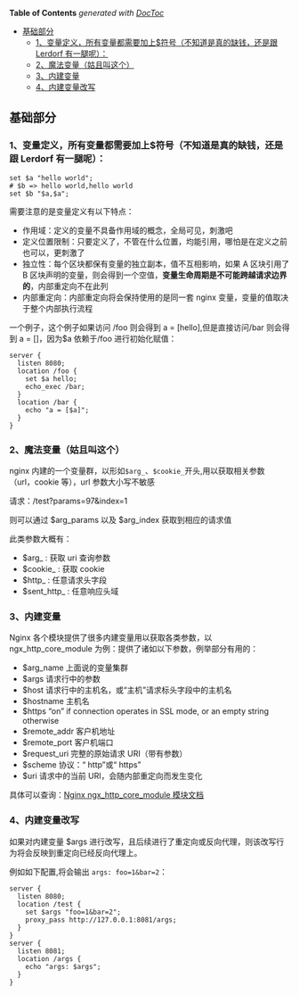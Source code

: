 <!-- START doctoc generated TOC please keep comment here to allow auto update -->
<!-- DON'T EDIT THIS SECTION, INSTEAD RE-RUN doctoc TO UPDATE -->
**Table of Contents**  *generated with [DocToc](https://github.com/thlorenz/doctoc)*

- [基础部分](#%E5%9F%BA%E7%A1%80%E9%83%A8%E5%88%86)
  - [1、变量定义，所有变量都需要加上\$符号（不知道是真的缺钱，还是跟 Lerdorf 有一腿呢）：](#1%E5%8F%98%E9%87%8F%E5%AE%9A%E4%B9%89%E6%89%80%E6%9C%89%E5%8F%98%E9%87%8F%E9%83%BD%E9%9C%80%E8%A6%81%E5%8A%A0%E4%B8%8A%5C%E7%AC%A6%E5%8F%B7%E4%B8%8D%E7%9F%A5%E9%81%93%E6%98%AF%E7%9C%9F%E7%9A%84%E7%BC%BA%E9%92%B1%E8%BF%98%E6%98%AF%E8%B7%9F-lerdorf-%E6%9C%89%E4%B8%80%E8%85%BF%E5%91%A2)
  - [2、魔法变量（姑且叫这个）](#2%E9%AD%94%E6%B3%95%E5%8F%98%E9%87%8F%E5%A7%91%E4%B8%94%E5%8F%AB%E8%BF%99%E4%B8%AA)
  - [3、内建变量](#3%E5%86%85%E5%BB%BA%E5%8F%98%E9%87%8F)
  - [4、内建变量改写](#4%E5%86%85%E5%BB%BA%E5%8F%98%E9%87%8F%E6%94%B9%E5%86%99)

<!-- END doctoc generated TOC please keep comment here to allow auto update -->

## 基础部分

### 1、变量定义，所有变量都需要加上\$符号（不知道是真的缺钱，还是跟 Lerdorf 有一腿呢）：

```nginx
set $a "hello world";
# $b => hello world,hello world
set $b "$a,$a";
```

需要注意的是变量定义有以下特点：

- 作用域：定义的变量不具备作用域的概念，全局可见，刺激吧
- 定义位置限制：只要定义了，不管在什么位置，均能引用，哪怕是在定义之前也可以，更刺激了
- 独立性：每个区块都保有变量的独立副本，值不互相影响，如果 A 区块引用了 B 区块声明的变量，则会得到一个空值，**变量生命周期是不可能跨越请求边界的**，内部重定向不在此列
- 内部重定向：内部重定向将会保持使用的是同一套 nginx 变量，变量的值取决于整个内部执行流程

一个例子，这个例子如果访问 /foo 则会得到 a = [hello],但是直接访问/bar 则会得到 a = []，因为\$a 依赖于/foo 进行初始化赋值：

```nginx
server {
  listen 8080;
  location /foo {
    set $a hello;
    echo_exec /bar;
  }
  location /bar {
    echo "a = [$a]";
  }
}
```

### 2、魔法变量（姑且叫这个）

nginx 内建的一个变量群，以形如`$arg_`、`$cookie_`开头,用以获取相关参数（url，cookie 等），url 参数大小写不敏感

请求：/test?params=97&index=1

则可以通过 $arg_params 以及 $arg_index 获取到相应的请求值

此类参数大概有：

- \$arg\_ : 获取 uri 查询参数
- \$cookie\_ : 获取 cookie
- \$http\_ : 任意请求头字段
- \$sent_http\_ : 任意响应头域

### 3、内建变量

Nginx 各个模块提供了很多内建变量用以获取各类参数，以 ngx_http_core_module 为例：提供了诸如以下参数，例举部分有用的：

- \$arg_name 上面说的变量集群
- \$args 请求行中的参数
- \$host 请求行中的主机名，或“主机”请求标头字段中的主机名
- \$hostname 主机名
- \$https “on” if connection operates in SSL mode, or an empty string otherwise
- \$remote_addr 客户机地址
- \$remote_port 客户机端口
- \$request_uri 完整的原始请求 URI（带有参数）
- \$scheme 协议：“ http”或“ https”
- \$uri 请求中的当前 URI，会随内部重定向而发生变化

具体可以查询：[Nginx ngx_http_core_module 模块文档](https://nginx.org/en/docs/http/ngx_http_core_module.html)

### 4、内建变量改写

如果对内建变量 \$args 进行改写，且后续进行了重定向或反向代理，则该改写行为将会反映到重定向已经反向代理上。

例如如下配置,将会输出 `args: foo=1&bar=2`：

```nginx
server {
  listen 8080;
  location /test {
    set $args "foo=1&bar=2";
    proxy_pass http://127.0.0.1:8081/args;
  }
}
server {
  listen 8081;
  location /args {
    echo "args: $args";
  }
}
```
